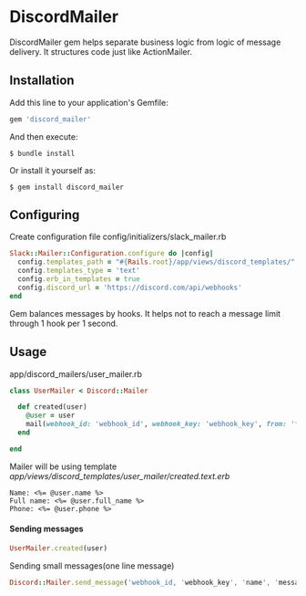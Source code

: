 # DiscordMailer
DiscordMailer gem helps separate business logic from logic of message delivery. It structures code just like ActionMailer.

## Installation

Add this line to your application's Gemfile:

```ruby
gem 'discord_mailer'
```

And then execute:

    $ bundle install

Or install it yourself as:

    $ gem install discord_mailer

## Configuring

Create configuration file config/initializers/slack_mailer.rb

```ruby
Slack::Mailer::Configuration.configure do |config|
  config.templates_path = "#{Rails.root}/app/views/discord_templates/"
  config.templates_type = 'text'
  config.erb_in_templates = true
  config.discord_url = 'https://discord.com/api/webhooks'
end
```
Gem balances messages by hooks. It helps not to reach a message limit through 1 hook per 1 second.

## Usage

app/discord_mailers/user_mailer.rb

```ruby
class UserMailer < Discord::Mailer

  def created(user)
    @user = user
    mail(webhook_id: 'webhook_id', webhook_key: 'webhook_key', from: 'from')
  end

end
```

Mailer will be using template *app/views/discord_templates/user_mailer/created.text.erb*

```text
Name: <%= @user.name %>
Full name: <%= @user.full_name %>
Phone: <%= @user.phone %>
```
#### Sending messages
```ruby
UserMailer.created(user)
```

Sending small messages(one line message)
```ruby
Discord::Mailer.send_message('webhook_id, 'webhook_key', 'name', 'message)
```
